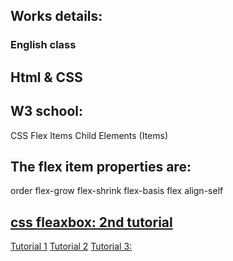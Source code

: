 ## Works details:

### English class

## Html & CSS 
## W3 school:
CSS Flex Items
Child Elements (Items)

## The flex item properties are:
order
flex-grow
flex-shrink
flex-basis
flex
align-self

## [css fleaxbox: 2nd tutorial](https://www.w3schools.com/css/css3_flexbox.asp)
[Tutorial 1](https://www.youtube.com/watch?v=fYq5PXgSsbE)
[Tutorial 2](https://www.youtube.com/watch?v=fYq5PXgSsbE)
[Tutorial 3:](https://youtu.be/u044iM9xsWU?t=705)
